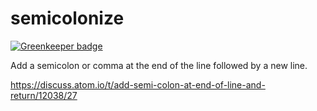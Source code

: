 # semicolonize

[![Greenkeeper badge](https://badges.greenkeeper.io/UziTech/semicolonize.svg)](https://greenkeeper.io/)

Add a semicolon or comma at the end of the line followed by a new line.

<https://discuss.atom.io/t/add-semi-colon-at-end-of-line-and-return/12038/27>
